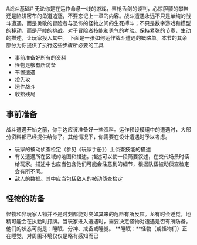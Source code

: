 #战斗基础#
无论你是在运作命悬一线的游戏，唇枪舌剑的谈判，心惊胆颤的攀岩还是陷阱密布的甬道追逐，不要忘记上一章的内容。战斗遭遇永远不只是单纯的战斗遭遇，而是勇敢的冒险者与恐怖的怪物之间的生死搏斗；不只是数字游戏和模型的移动，而是严峻的挑战。对于冒险者技能和勇气的考验。保持紧张的节奏，生动的描述，让玩家投入其中。
下面是一张如何运作战斗遭遇的概略单。本节的其余部分为你提供了执行这些步骤所必要的工具
- 事前准备好所有的资料
- 怪物是够有所防备
- 布置遭遇
- 投先攻
- 运作战斗
- 收拾残局

## 事前准备 ##
战斗遭遇开始之前，你手边应该准备好一些资料。运作预设模组中的遭遇时，大部分资料都已经提供给你了。其他情况下，你需要在设计遭遇时予以考虑。
- 玩家的被动侦查检定（参见《玩家手册》）上侦查技能的描述
- 有关遭遇所在区域的地图和描述。描述可以使一段简要叙述，在交代场景时读给玩家。描述中也应当包含他们可能会注意到的细节，根据队伍被动侦查检定会有所不同。
- 敌人的数据。其中应当包括敌人的被动侦查检定

## 怪物的防备 ##
怪物和非玩家人物并不是时刻都能对突如其来的危险有所反应。龙有时会睡觉，地精可能会在执勤时打牌。当玩家进入遭遇时，需要决定怪物对遭遇是否有所防备。他们的状态可能是：睡眠、分神、戒备或睡觉。
**睡眠：**怪物（或怪物们）正在睡觉，对周围环境仅仅是略有感知而已






























